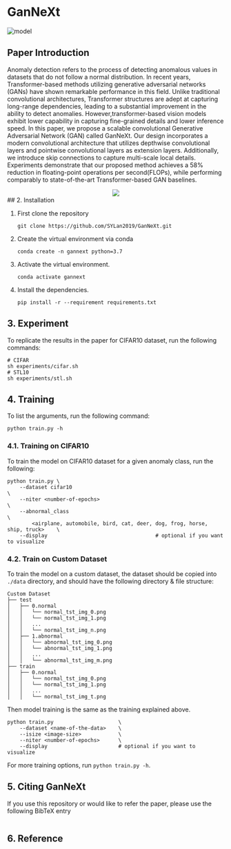 # GanNeXt

![model](./pic/Net.png)
## Paper Introduction
Anomaly detection refers to the process of detecting anomalous values in datasets that do not follow a normal distribution. In recent years, Transformer-based methods utilizing generative adversarial networks (GANs) have shown remarkable performance in this field. Unlike traditional convolutional architectures, Transformer structures are adept at capturing long-range dependencies, leading to a substantial improvement in the ability to detect anomalies. However,transformer-based vision models exhibit lower capability in capturing fine-grained details and lower inference speed. In this paper, we propose a scalable convolutional Generative Adversarial Network (GAN) called GanNeXt. Our design incorporates a modern convolutional architecture that utilizes depthwise convolutional layers and pointwise convolutional layers as extension layers. Additionally, we introduce skip connections to capture multi-scale local details. Experiments demonstrate that our proposed method achieves a 58\% reduction in floating-point operations per second(FLOPs), while performing comparably to state-of-the-art Transformer-based GAN baselines.

<div align="center">
    <img src="./pic/Fig2.png" />
</div>
## 2. Installation

1. First clone the repository
   ```
   git clone https://github.com/SYLan2019/GanNeXt.git
   ```
2. Create the virtual environment via conda
    ```
    conda create -n gannext python=3.7
    ```
3. Activate the virtual environment.
    ```
    conda activate gannext
    ```
4. Install the dependencies.
   ```
   pip install -r --requirement requirements.txt
   ```

## 3. Experiment
To replicate the results in the paper for CIFAR10  dataset, run the following commands:

``` shell
# CIFAR
sh experiments/cifar.sh
# STL10
sh experiments/stl.sh
```

## 4. Training
To list the arguments, run the following command:
```
python train.py -h
```

### 4.1. Training on CIFAR10
To train the model on CIFAR10 dataset for a given anomaly class, run the following:

``` 
python train.py \
    --dataset cifar10                                                             \
    --niter <number-of-epochs>                                                    \
    --abnormal_class                                                              \
        <airplane, automobile, bird, cat, deer, dog, frog, horse, ship, truck>    \
    --display                                   # optional if you want to visualize        
```

### 4.2. Train on Custom Dataset
To train the model on a custom dataset, the dataset should be copied into `./data` directory, and should have the following directory & file structure:

```
Custom Dataset
├── test
│   ├── 0.normal
│   │   └── normal_tst_img_0.png
│   │   └── normal_tst_img_1.png
│   │   ...
│   │   └── normal_tst_img_n.png
│   ├── 1.abnormal
│   │   └── abnormal_tst_img_0.png
│   │   └── abnormal_tst_img_1.png
│   │   ...
│   │   └── abnormal_tst_img_m.png
├── train
│   ├── 0.normal
│   │   └── normal_tst_img_0.png
│   │   └── normal_tst_img_1.png
│   │   ...
│   │   └── normal_tst_img_t.png

```

Then model training is the same as the training explained above.

```
python train.py                     \
    --dataset <name-of-the-data>    \
    --isize <image-size>            \
    --niter <number-of-epochs>      \
    --display                       # optional if you want to visualize
```

For more training options, run `python train.py -h`.

## 5. Citing GanNeXt
If you use this repository or would like to refer the paper, please use the following BibTeX entry
```

```

## 6. Reference

